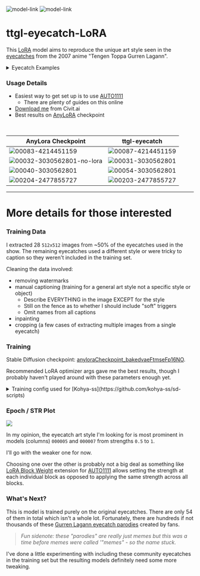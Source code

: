![model-link][downloads] ![model-link][favourites]

[model-link]: https://civitai.com/models/44734?modelVersionId=49372
[downloads]: https://img.shields.io/badge/dynamic/json?color=blue&label=Downloads&query=%24.stats.downloadCount&url=https%3A%2F%2Fcivitai.com%2Fapi%2Fv1%2Fmodels%2F44734&style=for-the-badge
[favourites]: https://img.shields.io/badge/dynamic/json?color=9cf&label=❤&query=%24.stats.favoriteCount&url=https%3A%2F%2Fcivitai.com%2Fapi%2Fv1%2Fmodels%2F44734&style=for-the-badge

# ttgl-eyecatch-LoRA


This [LoRA](https://github.com/cloneofsimo/lora) model aims to reproduce the unique art style seen in the [eyecatches](https://en.wiktionary.org/wiki/eyecatch) from the 2007 anime "Tengen Toppa Gurren Lagann".


<details>
    <summary>Eyecatch Examples</summary>

![3 - 2QkYa2B](https://user-images.githubusercontent.com/30682722/232262899-65313e59-a40e-442e-ae8c-41cb38ac40e8.jpg)

![6 - q4JT7xT](https://user-images.githubusercontent.com/30682722/232262910-06ff5a3a-c5d0-4f3b-8943-168f2897b454.jpg)

![10 - AaXN8Nd](https://user-images.githubusercontent.com/30682722/232264086-7570efaf-4872-4d37-997e-d2ebbe6bfb47.jpg)

![30 - V4aXp3E](https://user-images.githubusercontent.com/30682722/232262932-64e91711-83ed-4396-a803-66a2ba87bc9c.jpg)


Eyecatch Illustration Credits:
- Akira Amemiya (eps 5, 7, 22)
- Atsushi Nishigori (4 episodes)
- Chikashi Kubota (ep 14)
- Hiroyuki Imaishi (eps 1, 18)
- Ikuo Kuwana (ep 24)
- Katsuzo Hirata (ep 10)
- Kazuhiro Takamura (ep 12)
- Kikuko Sadakata (eps 5, 22)
- Kouichi Motomura (4 episodes)
- Mitsuru Ishihara (ep 3)
- Osamu Kobayashi (ep 4)
- Satoshi Yamaguchi (eps 20, 25)
- Shingo Abe (eps 13, 21, 26)
- Shōko Nakamura (ep 10)
- Sunao Chikaoka (ep 3)
- Sushio (ep 15)
- Tadashi Hiramatsu (ep 26)
- Takashi Mukouda (ep 9)
- Yamato Kojima (ep 23)
- Yoh Yoshinari (ep 27)
- Yuka Shibata (eps 6, 21)
</details>


### Usage Details

- Easiest way to get set up is to use [AUTO1111](https://github.com/AUTOMATIC1111/stable-diffusion-webui)
  - There are plenty of guides on this online
- [Download me](https://civitai.com/models/44734?modelVersionId=49372) from Civit.ai
- Best results on [AnyLoRA](https://civitai.com/models/23900/anylora-checkpoint) checkpoint


<br />

| AnyLora Checkpoint | ttgl-eyecatch |
| --- | --- |
| ![00083-4214451159](https://user-images.githubusercontent.com/30682722/232762400-d5d3921c-89e1-4585-83d2-4c5a14cebc8a.png) | ![00087-4214451159](https://user-images.githubusercontent.com/30682722/232768708-f3f71a0e-27cf-4e21-96ac-fbfcc3154847.png)
| ![00032-3030562801-no-lora](https://user-images.githubusercontent.com/30682722/232760120-a056b256-9a03-4554-92ca-eb11d3284281.png) | ![00031-3030562801](https://user-images.githubusercontent.com/30682722/232760164-dcf90844-45a6-4801-860c-a33b35afa077.png) |
| ![00040-3030562801](https://user-images.githubusercontent.com/30682722/232760459-5f83c2fb-9eb7-4600-9ea6-3ceec73483ff.png) | ![00054-3030562801](https://user-images.githubusercontent.com/30682722/232760498-bc365440-fc85-4991-af0f-3794da42658c.png) |
![00204-2477855727](https://user-images.githubusercontent.com/30682722/232782078-7b447098-3539-4926-815b-026053e4d74f.png) | ![00203-2477855727](https://user-images.githubusercontent.com/30682722/232782111-41229c10-22ba-4319-80eb-3f73690f8dd8.png) |

____

# More details for those interested

### Training Data

I extracted 28 `512x512` images from ~50% of the eyecatches used in the show. The remaining eyecatches used a different style or were tricky to caption so they weren't included in the training set.

Cleaning the data involved:
- removing watermarks
- manual captioning (training for a general art style not a specific style or object)
  - Describe EVERYTHING in the image EXCEPT for the style
  - Still on the fence as to whether I should include "soft" triggers
  - Omit names from all captions
- inpainting
- cropping (a few cases of extracting multiple images from a single eyecatch)

### Training

Stable Diffusion checkpoint: [anyloraCheckpoint_bakedvaeFtmseFp16NO](https://civitai.com/models/23900/anylora-checkpoint).

Recommended LoRA optimizer args gave me the best results, though I probably haven't played around with these parameters enough yet.

<details>
    <summary>Training config used for [Kohya-ss](https://github.com/kohya-ss/sd-scripts)</summary>

```
[additional_network_arguments]
no_metadata = false
unet_lr = 0.0001
text_encoder_lr = 5e-5
network_module = "networks.lora"
network_dim = 32
network_alpha = 16
network_train_unet_only = false
network_train_text_encoder_only = false

[optimizer_arguments]
optimizer_type = "AdamW8bit"
learning_rate = 0.0001
max_grad_norm = 1.0
lr_scheduler = "constant"
lr_warmup_steps = 0

[dataset_arguments]
debug_dataset = false
in_json = ***
train_data_dir = ***
dataset_repeats = 15
shuffle_caption = true
keep_tokens = 0
resolution = "512,512"
caption_dropout_rate = 0
caption_tag_dropout_rate = 0
caption_dropout_every_n_epochs = 0
color_aug = false
token_warmup_min = 1
token_warmup_step = 0

[training_arguments]
output_dir = ***
output_name = "ttgl-eyecatch-original"
save_precision = "fp16"
save_every_n_epochs = 1
train_batch_size = 6
max_token_length = 225
mem_eff_attn = false
xformers = true
max_train_epochs = 10
max_data_loader_n_workers = 8
persistent_data_loader_workers = true
gradient_checkpointing = false
gradient_accumulation_steps = 1
mixed_precision = "fp16"
clip_skip = 2
logging_dir = ***
log_prefix = "ttgl-eyecatch-original"
lowram = true
```
</details>


### Epoch / STR Plot

![](https://user-images.githubusercontent.com/30682722/232767950-3fb07c17-a9d7-4752-8fc4-2a464222a3bf.png)

In my opinion, the eyecatch art style I'm looking for is most prominent in models (columns) `000005` and `000007` from strengths `0.5` to `1`.  

I'll go with the weaker one for now.


Choosing one over the other is probably not a big deal as something like [LoRA Block Weight](https://github.com/hako-mikan/sd-webui-lora-block-weight) extension for [AUTO1111](https://github.com/AUTOMATIC1111/stable-diffusion-webui) allows setting the strength at each individual block as opposed to applying the same strength across all blocks.


### What's Next?

This is model is trained purely on the original eyecatches. There are only 54 of them in total which isn't a whole lot.
Fortunately, there are hundreds if not thousands of these [Gurren Lagann eyecatch parodies](https://knowyourmeme.com/memes/gurren-lagann-eyecatch-parodies) created by fans.

> *Fun sidenote: these "parodies" are really just memes but this was a time before memes were called '"memes" - so the name stuck.*

I've done a little experimenting with including these community eyecatches in the training set but the resulting models definitely need some more tweaking.